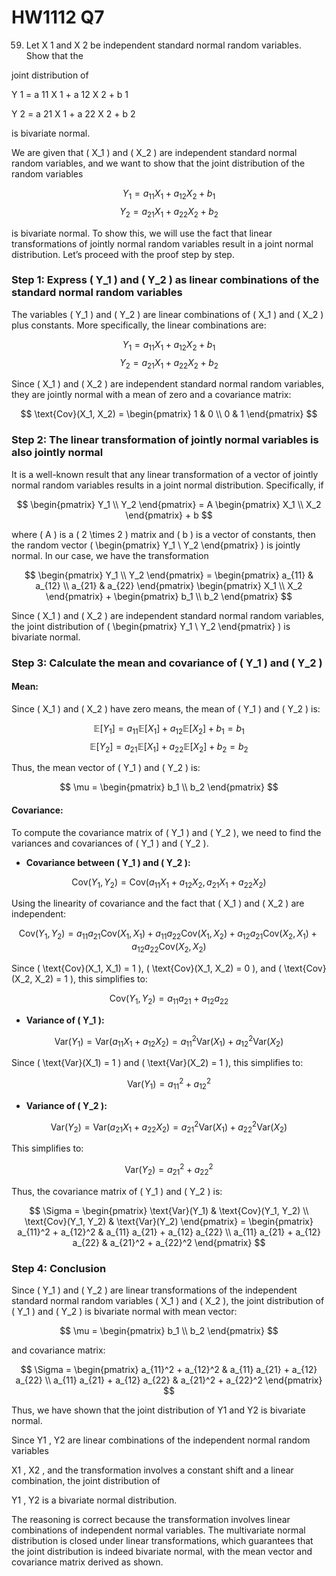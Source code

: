 # HW1112 Q7
59. Let X 1 and X 2 be independent standard normal random variables. Show that the
    
joint distribution of

Y 1 = a 11 X 1 + a 12 X 2 + b 1

Y 2 = a 21 X 1 + a 22 X 2 + b 2

is bivariate normal.

We are given that \( X_1 \) and \( X_2 \) are independent standard normal random variables, and we want to show that the joint distribution of the random variables

$$
Y_1 = a_{11} X_1 + a_{12} X_2 + b_1
$$
$$
Y_2 = a_{21} X_1 + a_{22} X_2 + b_2
$$

is bivariate normal. To show this, we will use the fact that linear transformations of jointly normal random variables result in a joint normal distribution. Let’s proceed with the proof step by step.

### Step 1: Express \( Y_1 \) and \( Y_2 \) as linear combinations of the standard normal random variables
The variables \( Y_1 \) and \( Y_2 \) are linear combinations of \( X_1 \) and \( X_2 \) plus constants. More specifically, the linear combinations are:

$$
Y_1 = a_{11} X_1 + a_{12} X_2 + b_1
$$
$$
Y_2 = a_{21} X_1 + a_{22} X_2 + b_2
$$

Since \( X_1 \) and \( X_2 \) are independent standard normal random variables, they are jointly normal with a mean of zero and a covariance matrix:

$$
\text{Cov}(X_1, X_2) = \begin{pmatrix} 1 & 0 \\ 0 & 1 \end{pmatrix}
$$

### Step 2: The linear transformation of jointly normal variables is also jointly normal
It is a well-known result that any linear transformation of a vector of jointly normal random variables results in a joint normal distribution. Specifically, if

$$
\begin{pmatrix} Y_1 \\ Y_2 \end{pmatrix} = A \begin{pmatrix} X_1 \\ X_2 \end{pmatrix} + b
$$

where \( A \) is a \( 2 \times 2 \) matrix and \( b \) is a vector of constants, then the random vector \( \begin{pmatrix} Y_1 \\ Y_2 \end{pmatrix} \) is jointly normal. In our case, we have the transformation

$$
\begin{pmatrix} Y_1 \\ Y_2 \end{pmatrix} = \begin{pmatrix} a_{11} & a_{12} \\ a_{21} & a_{22} \end{pmatrix} \begin{pmatrix} X_1 \\ X_2 \end{pmatrix} + \begin{pmatrix} b_1 \\ b_2 \end{pmatrix}
$$

Since \( X_1 \) and \( X_2 \) are independent standard normal random variables, the joint distribution of \( \begin{pmatrix} Y_1 \\ Y_2 \end{pmatrix} \) is bivariate normal.

### Step 3: Calculate the mean and covariance of \( Y_1 \) and \( Y_2 \)
#### Mean:
Since \( X_1 \) and \( X_2 \) have zero means, the mean of \( Y_1 \) and \( Y_2 \) is:

$$
\mathbb{E}[Y_1] = a_{11} \mathbb{E}[X_1] + a_{12} \mathbb{E}[X_2] + b_1 = b_1
$$
$$
\mathbb{E}[Y_2] = a_{21} \mathbb{E}[X_1] + a_{22} \mathbb{E}[X_2] + b_2 = b_2
$$

Thus, the mean vector of \( Y_1 \) and \( Y_2 \) is:

$$
\mu = \begin{pmatrix} b_1 \\ b_2 \end{pmatrix}
$$

#### Covariance:
To compute the covariance matrix of \( Y_1 \) and \( Y_2 \), we need to find the variances and covariances of \( Y_1 \) and \( Y_2 \).

- **Covariance between \( Y_1 \) and \( Y_2 \):**

$$
\text{Cov}(Y_1, Y_2) = \text{Cov}(a_{11} X_1 + a_{12} X_2, a_{21} X_1 + a_{22} X_2)
$$

Using the linearity of covariance and the fact that \( X_1 \) and \( X_2 \) are independent:

$$
\text{Cov}(Y_1, Y_2) = a_{11} a_{21} \text{Cov}(X_1, X_1) + a_{11} a_{22} \text{Cov}(X_1, X_2) + a_{12} a_{21} \text{Cov}(X_2, X_1) + a_{12} a_{22} \text{Cov}(X_2, X_2)
$$

Since \( \text{Cov}(X_1, X_1) = 1 \), \( \text{Cov}(X_1, X_2) = 0 \), and \( \text{Cov}(X_2, X_2) = 1 \), this simplifies to:

$$
\text{Cov}(Y_1, Y_2) = a_{11} a_{21} + a_{12} a_{22}
$$

- **Variance of \( Y_1 \):**

$$
\text{Var}(Y_1) = \text{Var}(a_{11} X_1 + a_{12} X_2) = a_{11}^2 \text{Var}(X_1) + a_{12}^2 \text{Var}(X_2)
$$

Since \( \text{Var}(X_1) = 1 \) and \( \text{Var}(X_2) = 1 \), this simplifies to:

$$
\text{Var}(Y_1) = a_{11}^2 + a_{12}^2
$$

- **Variance of \( Y_2 \):**

$$
\text{Var}(Y_2) = \text{Var}(a_{21} X_1 + a_{22} X_2) = a_{21}^2 \text{Var}(X_1) + a_{22}^2 \text{Var}(X_2)
$$

This simplifies to:

$$
\text{Var}(Y_2) = a_{21}^2 + a_{22}^2
$$

Thus, the covariance matrix of \( Y_1 \) and \( Y_2 \) is:

$$
\Sigma = \begin{pmatrix}
\text{Var}(Y_1) & \text{Cov}(Y_1, Y_2) \\
\text{Cov}(Y_1, Y_2) & \text{Var}(Y_2)
\end{pmatrix}
= \begin{pmatrix}
a_{11}^2 + a_{12}^2 & a_{11} a_{21} + a_{12} a_{22} \\
a_{11} a_{21} + a_{12} a_{22} & a_{21}^2 + a_{22}^2
\end{pmatrix}
$$

### Step 4: Conclusion
Since \( Y_1 \) and \( Y_2 \) are linear transformations of the independent standard normal random variables \( X_1 \) and \( X_2 \), the joint distribution of \( Y_1 \) and \( Y_2 \) is bivariate normal with mean vector:

$$
\mu = \begin{pmatrix} b_1 \\ b_2 \end{pmatrix}
$$

and covariance matrix:

$$
\Sigma = \begin{pmatrix}
a_{11}^2 + a_{12}^2 & a_{11} a_{21} + a_{12} a_{22} \\
a_{11} a_{21} + a_{12} a_{22} & a_{21}^2 + a_{22}^2
\end{pmatrix}
$$

Thus, we have shown that the joint distribution of Y1 and  Y2  is bivariate normal.

Since Y1 , Y2 are linear combinations of the independent normal random variables 

X1 , X2 , and the transformation involves a constant shift and a linear combination, the joint distribution of 

Y1 , Y2 is a bivariate normal distribution.

The reasoning is correct because the transformation involves linear combinations of independent normal variables. The multivariate normal distribution is closed under linear transformations, which guarantees that the joint distribution is indeed bivariate normal, with the mean vector and covariance matrix derived as shown.
